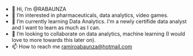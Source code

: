- 👋 Hi, I’m @RABAUNZA 
- 👀 I’m interested in pharmaceuticals, data analytics, video games.
- 🌱 I’m currently learning Data Analytics.  I'm a newly certifide data analyst and I want to learn as much as I can.
- 💞️ I’m looking to collaborate on data analytics, machine learning (I would love to more towards this later on).
- 📫 How to reach me ramiroabaunza@hotmail.com

<!---
RABAUNZA/RABAUNZA is a ✨ special ✨ repository because its `README.md` (this file) appears on your GitHub profile.
You can click the Preview link to take a look at your changes.
--->
